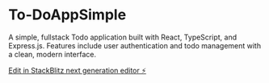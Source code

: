 # To-DoAppSimple

A simple, fullstack Todo application built with React, TypeScript, and Express.js. Features include user authentication and todo management with a clean, modern interface.

[Edit in StackBlitz next generation editor ⚡️](https://stackblitz.com/~/github.com/gonbey/To-DoAppSimple)

